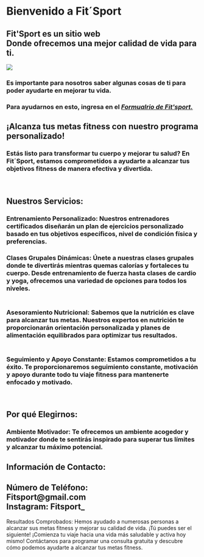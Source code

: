 <!DOCTYPE html>
<html>
  


<head>
  <meta charset="utf-8">
  <meta name="viewport" content="width=device-width">
  <title>replit</title>
  <link href="style.css" rel="stylesheet" type="text/css" />
</head>

<body>
    <background-image url=https://i.pinimg.com/736x/79/f7/35/79f735bdc978bb91c3459899cad1a99a.jpg> </background-image>
  <H1> Bienvenido a Fit´Sport</H1>
  <h2> Fit'Sport es un sitio web <br>
  Donde ofrecemos una mejor calidad de vida
  para ti.
  </h2>
  <img src="https://arboleyafitness.es/wp-content/uploads/2023/12/FOTOS-ARTICULO-LOS-BIOTIPOS-CORPORALES-2.jpg">
  <h3> Es importante para nosotros saber algunas cosas de ti para poder ayudarte en mejorar tu vida.</h3>
  <h3>Para ayudarnos en esto, ingresa en el <a href="https://docs.google.com/forms/d/1KG90k9vqN6Jc9_zg2yyuSqIJLaD3LSaTCj4dqmVeoUk/edit"><em> Formualrio de Fit'sport.</em></a></h2>
 <h2>¡Alcanza tus metas fitness con nuestro programa personalizado! </h2>
 <h3>Estás listo para transformar tu cuerpo y mejorar tu salud? En Fit´Sport, estamos comprometidos a ayudarte a alcanzar tus objetivos fitness de manera efectiva y divertida.</h3>
  <br>
  <h2>Nuestros Servicios: <br> </h2>
    <h3>Entrenamiento Personalizado: Nuestros entrenadores certificados diseñarán un plan de ejercicios personalizado basado en tus objetivos específicos, nivel de condición física y preferencias.  </h3>
       <h3> Clases Grupales Dinámicas: Únete a nuestras clases grupales donde te divertirás mientras quemas calorías y fortaleces tu cuerpo. Desde entrenamiento de fuerza hasta clases de cardio y yoga, ofrecemos una variedad de opciones para todos los niveles. </h3>
          <h3><br>Asesoramiento Nutricional: Sabemos que la nutrición es clave para alcanzar tus metas. Nuestros expertos en nutrición te proporcionarán orientación personalizada y planes de alimentación equilibrados para optimizar tus resultados.  </h3>
             <h3><br> Seguimiento y Apoyo Constante: Estamos comprometidos a tu éxito. Te proporcionaremos seguimiento constante, motivación y apoyo durante todo tu viaje fitness para mantenerte enfocado y motivado. </h3><br>
 <h2>Por qué Elegirnos: </h2>
                <h3>Ambiente Motivador: Te ofrecemos un ambiente acogedor y motivador donde te sentirás inspirado para superar tus límites y alcanzar tu máximo potencial. </h3>

                   
 <H2>Información de Contacto: <H2>  Número de Teléfono:  <br> Fitsport@gmail.com <br> Instagram: Fitsport_
</h3> 
   </h3>Resultados Comprobados: Hemos ayudado a numerosas personas a alcanzar sus metas fitness y mejorar su calidad de vida. ¡Tú puedes ser el siguiente!
    ¡Comienza tu viaje hacia una vida más saludable y activa hoy mismo! Contáctanos para programar una consulta gratuita y descubre cómo podemos ayudarte a alcanzar tus metas fitness. </h3> <br>

  
 
  
  
  <script src="script.js"></script>
</body>
</html>
